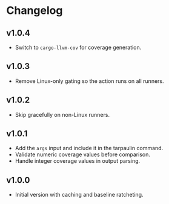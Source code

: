 # Changelog

## v1.0.4

- Switch to `cargo-llvm-cov` for coverage generation.

## v1.0.3

- Remove Linux-only gating so the action runs on all runners.

## v1.0.2

- Skip gracefully on non-Linux runners.

## v1.0.1
- Add the `args` input and include it in the tarpaulin command.
- Validate numeric coverage values before comparison.
- Handle integer coverage values in output parsing.

## v1.0.0

- Initial version with caching and baseline ratcheting.
